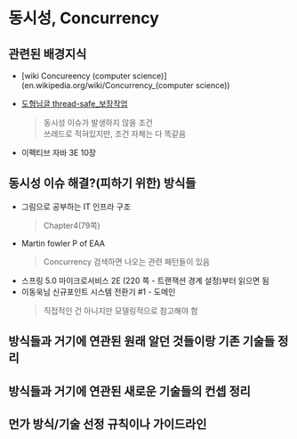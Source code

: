 # 동시성, Concurrency

## 관련된 배경지식  

* [wiki Concureency \(computer science\)](en.wikipedia.org/wiki/Concurrency_\(computer science\))  
* [도형님글 thread-safe_보장작업](apploit.egloos.com/5724750)  
  > 동시성 이슈가 발생하지 않을 조건  
  > 쓰레드로 적혀있지만, 조건 자체는 다 똑같음  

* 이펙티브 자바 3E 10장  


## 동시성 이슈 해결?(피하기 위한) 방식들  
* 그림으로 공부하는 IT 인프라 구조  
  > Chapter4(79쪽)  
* Martin fowler P of EAA  
  > Concurrency 검색하면 나오는 관련 패턴들이 있음  
* 스프링 5.0 마이크로서비스 2E (220 쪽 - 트랜잭션 경계 설정)부터 읽으면 됨  
* 이동욱님 신규포인트 시스템 전환기 #1 - 도메인  
  > 직접적인 건 아니지만 모델링적으로 참고해야 함  
  

## 방식들과 거기에 연관된 원래 알던 것들이랑 기존 기술들 정리  


## 방식들과 거기에 연관된 새로운 기술들의 컨셉 정리  




## 먼가 방식/기술 선정 규칙이나 가이드라인  
